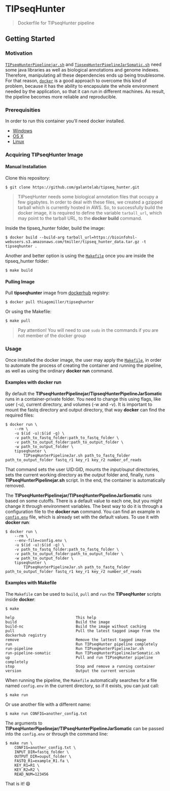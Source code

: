 # TIPseqHunter
> Dockerfile for TIPseqHunter pipeline

## Getting Started

### Motivation

[`TIPseqHunterPipelinejar.sh`](https://github.com/galantelab/tipseq_hunter/blob/master/bin/TIPseqHunterPipelineJar.sh) and [`TipseqHunterPipelineJarSomatic.sh`](https://github.com/galantelab/tipseq_hunter/blob/master/bin/TIPseqHunterPipelineJarSomatic.sh) need some java libraries as well as biological annotations and genome indexes. Therefore, manipulating all these dependencies ends up being troublesome. For that reason, [`docker`](https://www.docker.com/) is a good approach to overcome this kind of problem, because it has the ability to encapsulate the whole environment needed by the application, so that it can run in different machines. As result, the pipeline becomes more reliable and reproducible.

### Prerequisities

In order to run this container you'll need docker installed.

* [Windows](https://docs.docker.com/windows/started)
* [OS X](https://docs.docker.com/mac/started/)
* [Linux](https://docs.docker.com/linux/started/)

### Acquiring TIPseqHunter Image

#### Manual Installation

Clone this repository:

`$ git clone https://github.com/galantelab/tipseq_hunter.git`

> TIPseqHunter needs some biological annotation files that occupy a few gigabytes. In order to deal with these files, we created a gzipped tarball which is currently hosted in AWS. So, to successfully build the docker image, it is required to define the variable `tarball_url`, which may point to the tarball URL, to the **docker build** command.

Inside the tipseq_hunter folder, build the image:

`$ docker build --build-arg tarball_url=https://bioinfohsl-webusers.s3.amazonaws.com/tmiller/tipseq_hunter_data.tar.gz -t tipseqhunter .`

Another and better option is using the [`Makefile`](https://github.com/galantelab/tipseq_hunter/blob/master/Makefile) once you are inside the tipseq_hunter folder:

`$ make build`

#### Pulling Image

Pull **tipseqhunter** image from [dockerhub](https://hub.docker.com) registry:

`$ docker pull thiagomiller/tipseqhunter`

Or using the Makefile:

`$ make pull`

> Pay attention! You will need to use `sudo` in the commands if you are not member of the docker group

### Usage

Once installed the docker image, the user may apply the [`Makefile`](https://github.com/galantelab/tipseq_hunter/blob/master/Makefile), in order to automate the process of creating the container and running the pipeline, as well as using the ordinary **docker run** command.

#### Examples with docker run

By default the **TIPseqHunterPipelinejar/TipseqHunterPipelineJarSomatic** runs in a container-private folder. You need to change this using flags, like user (-u), current directory, and volumes (-w and -v). It is important to mount the fastq directory and output directory, that way **docker** can find the required files:

```
$ docker run \
	--rm \
	-u $(id -u):$(id -g) \
	-v path_to_fastq_folder:path_to_fastq_folder \
	-v path_to_output_folder:path_to_output_folder \
	-w path_to_output_folder \
	tipseqhunter \
		TIPseqHunterPipelineJar.sh path_to_fastq_folder path_to_output_folder fastq_r1 key_r1 key_r2 number_of_reads
```

That command sets the user UID:GID, mounts the *input/ouput* directories, sets the current working directory as the *output* folder and, finally, runs **TIPseqHunterPipelinejar.sh** script. In the end, the container is automatically removed.

The **TIPseqHunterPipelinejar/TIPseqHunterPipelineJarSomatic** runs based on some cutoffs. There is a default value to each one, but you might change it through environment variables. The best way to do it is through a configuration file to the **docker run** command. You can find an example in [`config.env`](https://github.com/galantelab/tipseq_hunter/blob/master/config.env) file, which is already set with the default values. To use it with **docker run**:

```
$ docker run \
	--rm \
	--env-file=config.env \
	-u $(id -u):$(id -g) \
	-v path_to_fastq_folder:path_to_fastq_folder \
	-v path_to_output_folder:path_to_output_folder \
	-w path_to_output_folder \
	tipseqhunter \
		TIPseqHunterPipelineJar.sh path_to_fastq_folder path_to_output_folder fastq_r1 key_r1 key_r2 number_of_reads
```

#### Examples with Makefile

The `Makefile` can be used to `build`, `pull` and `run` the **TIPseqHunter** scripts inside **docker**:

```
$ make

help                           This help
build                          Build the image
build-nc                       Build the image without caching
pull                           Pull the latest tagged image from the dockerhub registry
remove                         Remove the lattest tagged image
run                            Run TIPseqHunter pipeline completely
run-pipeline                   Run TIPseqHunterPipelineJar.sh
run-pipeline-somatic           Run TIPseqHunterPipelineJarSomatic.sh
up                             Pull and run TIPseqHunter pipeline completely
stop                           Stop and remove a running container
version                        Output the current version

```

When running the pipeline, the `Makefile` automatically searches for a file named `config.env` in the current directory, so
if it exists, you can just call:

`$ make run`

Or use another file with a different name:

`$ make run CONFIG=another_config.txt`

The arguments to **TIPseqHunterPipelinejar/TIPseqHunterPipelineJarSomatic** can be passed into the `config.env` or through the command line:

```
$ make run \
	CONFIG=another_config.txt \
	INPUT_DIR=fastq_folder \
	OUTPUT_DIR=ouput_folder \
	FASTQ_R1=example_R1.fa \
	KEY_R1=R1 \
	KEY_R2=R2 \
	READ_NUM=123456
```

That is it! :smile:
